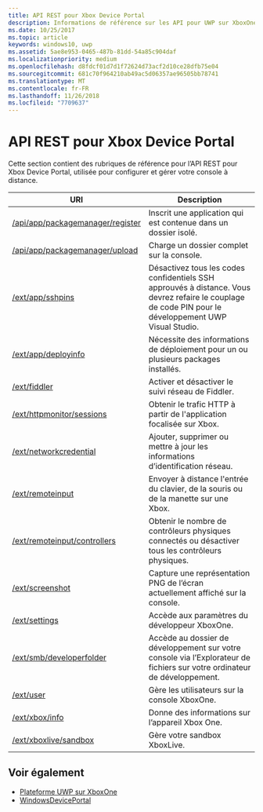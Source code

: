 ```yaml
---
title: API REST pour Xbox Device Portal
description: Informations de référence sur les API pour UWP sur XboxOne.
ms.date: 10/25/2017
ms.topic: article
keywords: windows10, uwp
ms.assetid: 5ae8e953-0465-487b-81dd-54a85c904daf
ms.localizationpriority: medium
ms.openlocfilehash: d8fdcf01d7d1f72624d73acf2d10ce28dfb75e04
ms.sourcegitcommit: 681c70f964210ab49ac5d06357ae96505bb78741
ms.translationtype: MT
ms.contentlocale: fr-FR
ms.lasthandoff: 11/26/2018
ms.locfileid: "7709637"
---
```

# <a name="xbox-device-portal-rest-api"></a>API REST pour Xbox Device Portal

Cette section contient des rubriques de référence pour l’API REST pour Xbox Device Portal, utilisée pour configurer et gérer votre console à distance.

| URI        | Description |
|------------|-------------|
|[/api/app/packagemanager/register](wdp-loose-folder-register-api.md)| Inscrit une application qui est contenue dans un dossier isolé. |
|[/api/app/packagemanager/upload](wdp-folder-upload.md)| Charge un dossier complet sur la console. |
|[/ext/app/sshpins](uwp-sshpins-api.md)| Désactivez tous les codes confidentiels SSH approuvés à distance. Vous devrez refaire le couplage de code PIN pour le développement UWP Visual Studio. |
|[/ext/app/deployinfo](uwp-deployinfo-api.md)| Nécessite des informations de déploiement pour un ou plusieurs packages installés. |
|[/ext/fiddler](wdp-fiddler-api.md)| Activer et désactiver le suivi réseau de Fiddler. |
|[/ext/httpmonitor/sessions](wdp-httpMonitor-api.md)| Obtenir le trafic HTTP à partir de l'application focalisée sur Xbox. |
|[/ext/networkcredential](uwp-networkcredentials-api.md)| Ajouter, supprimer ou mettre à jour les informations d’identification réseau. |
|[/ext/remoteinput](uwp-remoteinput-api.md)| Envoyer à distance l'entrée du clavier, de la souris ou de la manette sur une Xbox. |
|[/ext/remoteinput/controllers](uwp-remoteinput-controllers-api.md)| Obtenir le nombre de contrôleurs physiques connectés ou désactiver tous les contrôleurs physiques. |
|[/ext/screenshot](wdp-media-capture-api.md)| Capture une représentation PNG de l’écran actuellement affiché sur la console. |
|[/ext/settings](wdp-xboxsettings-api.md)| Accède aux paramètres du développeur XboxOne. |
|[/ext/smb/developerfolder](wdp-smb-api.md)| Accède au dossier de développement sur votre console via l’Explorateur de fichiers sur votre ordinateur de développement. |
|[/ext/user](wdp-user-management.md)| Gère les utilisateurs sur la console XboxOne. |
|[/ext/xbox/info](wdp-xboxinfo-api.md)| Donne des informations sur l’appareil Xbox One. |
|[/ext/xboxlive/sandbox](wdp-sandbox-api.md)| Gère votre sandbox XboxLive. |

## <a name="see-also"></a>Voir également

- [Plateforme UWP sur XboxOne](index.md)
- [WindowsDevicePortal](../debug-test-perf/device-portal.md)